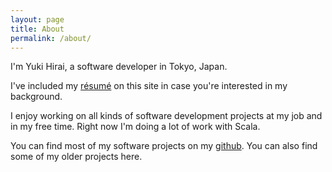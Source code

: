 ```yaml
---
layout: page
title: About
permalink: /about/
---
```


I'm Yuki Hirai, a software developer in Tokyo, Japan.

I've included my [résumé](/images/resume.pdf) on this site in case you're interested in my background.

I enjoy working on all kinds of software development projects at my job and in my free time.
Right now I'm doing a lot of work with Scala.

You can find most of my software projects on my [github](https://github.com/yukihirai0505).
You can also find some of my older projects here.